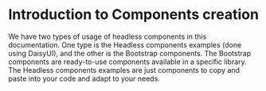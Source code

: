 # Introduction to Components creation

We have two types of usage of headless components in this documentation. One type is the Headless components examples (done using DaisyUI), and the other is the Bootstrap components. The Bootstrap components are ready-to-use components available in a specific library. The Headless components examples are just components to copy and paste into your code and adapt to your needs.
